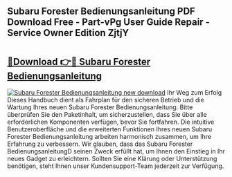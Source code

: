 ## Subaru Forester Bedienungsanleitung PDF Download Free - Part-vPg User Guide Repair - Service Owner Edition ZjtjY

# <h2><a href="http://df1666.blite.top/?on=Subaru+Forester+Bedienungsanleitung">🔗Download 👉🔴 Subaru Forester Bedienungsanleitung</a></h2>

[![Subaru Forester Bedienungsanleitung new download](https://i.imgur.com/lujVjoI.png)](http://df1666.blite.top/?on=Subaru+Forester+Bedienungsanleitung)
Ihr Weg zum Erfolg Dieses Handbuch dient als Fahrplan für den sicheren Betrieb und die Wartung Ihres neuen Subaru Forester Bedienungsanleitung. Bitte überprüfen Sie den Paketinhalt, um sicherzustellen, dass Sie über alle erforderlichen Komponenten verfügen, bevor Sie fortfahren. Die intuitive Benutzeroberfläche und die erweiterten Funktionen Ihres neuen Subaru Forester Bedienungsanleitung arbeiten harmonisch zusammen, um Ihre Erfahrung zu verbessern. Wir glauben, dass das Subaru Forester BedienungsanleitungD seinen Zweck erfüllt hat, um Ihnen den Einstieg in Ihr neues Gadget zu erleichtern. Sollten Sie eine Klärung oder Unterstützung benötigen, steht Ihnen unser Kundensupport-Team jederzeit zur Verfügung.
